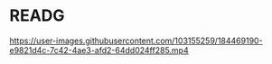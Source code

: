 # READG


https://user-images.githubusercontent.com/103155259/184469190-e9821d4c-7c42-4ae3-afd2-64dd024ff285.mp4

